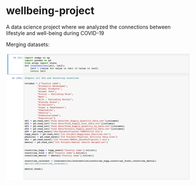 # wellbeing-project
A data science project where we analyzed the connections between lifestyle and well-being during COVID-19

Merging datasets:

![demo1](https://github.com/cwz3/wellbeing-project/blob/main/demo/demo1.png)
